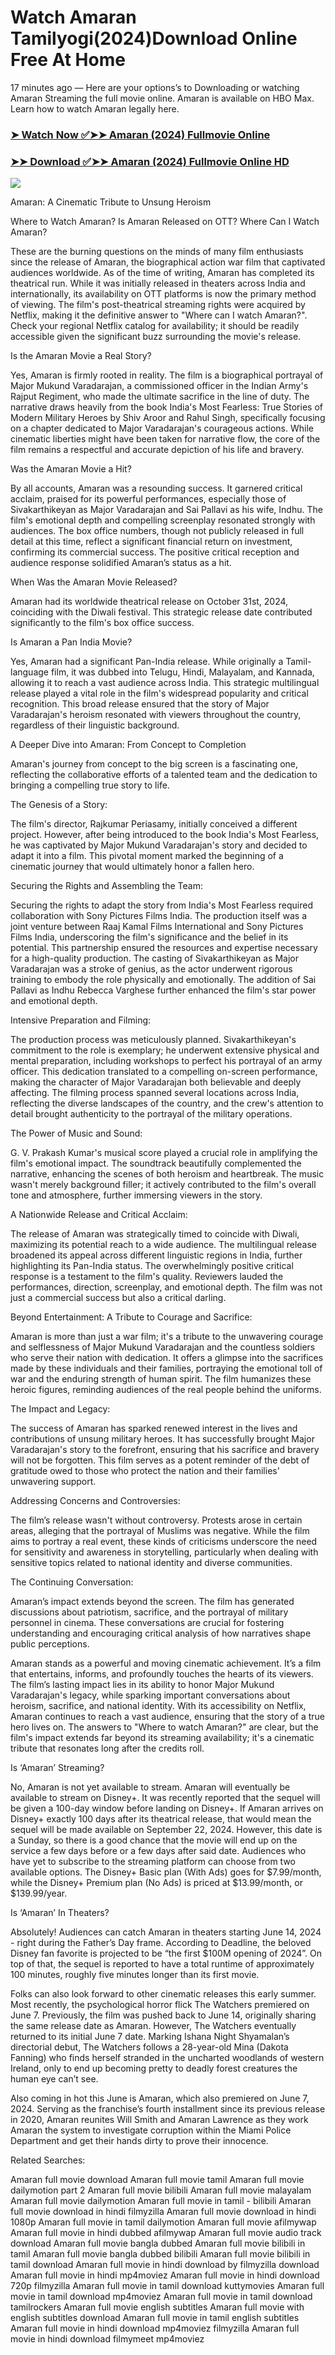 # Watch Amaran Tamilyogi(2024)Download Online Free At Home

17 minutes ago — Here are your options’s to Downloading or watching Amaran Streaming the full movie online. Amaran is available on HBO Max. Learn how to watch Amaran legally here.


### [➤ Watch Now ✅➤➤ Amaran (2024) Fullmovie Online](https://yeshq.biz/en/movie/927342?github)

### [➤➤ Download ✅➤➤ Amaran (2024) Fullmovie Online HD](https://yeshq.biz/en/movie/927342?github)

<p dir="auto"><a href="https://yeshq.biz/en/movie/927342?github" title="PLAY NOW" rel="nofollow"><img src="https://i.imgur.com/jhNGoEt.gif" style="max-width: 100%;"></a></p>

Amaran: A Cinematic Tribute to Unsung Heroism

Where to Watch Amaran? Is Amaran Released on OTT? Where Can I Watch Amaran?

These are the burning questions on the minds of many film enthusiasts since the release of Amaran, the biographical action war film that captivated audiences worldwide. As of the time of writing, Amaran has completed its theatrical run. While it was initially released in theaters across India and internationally, its availability on OTT platforms is now the primary method of viewing. The film's post-theatrical streaming rights were acquired by Netflix, making it the definitive answer to "Where can I watch Amaran?". Check your regional Netflix catalog for availability; it should be readily accessible given the significant buzz surrounding the movie's release.

Is the Amaran Movie a Real Story?

Yes, Amaran is firmly rooted in reality. The film is a biographical portrayal of Major Mukund Varadarajan, a commissioned officer in the Indian Army's Rajput Regiment, who made the ultimate sacrifice in the line of duty. The narrative draws heavily from the book India's Most Fearless: True Stories of Modern Military Heroes by Shiv Aroor and Rahul Singh, specifically focusing on a chapter dedicated to Major Varadarajan's courageous actions. While cinematic liberties might have been taken for narrative flow, the core of the film remains a respectful and accurate depiction of his life and bravery.

Was the Amaran Movie a Hit?

By all accounts, Amaran was a resounding success. It garnered critical acclaim, praised for its powerful performances, especially those of Sivakarthikeyan as Major Varadarajan and Sai Pallavi as his wife, Indhu. The film's emotional depth and compelling screenplay resonated strongly with audiences. The box office numbers, though not publicly released in full detail at this time, reflect a significant financial return on investment, confirming its commercial success. The positive critical reception and audience response solidified Amaran’s status as a hit.

When Was the Amaran Movie Released?

Amaran had its worldwide theatrical release on October 31st, 2024, coinciding with the Diwali festival. This strategic release date contributed significantly to the film's box office success.

Is Amaran a Pan India Movie?

Yes, Amaran had a significant Pan-India release. While originally a Tamil-language film, it was dubbed into Telugu, Hindi, Malayalam, and Kannada, allowing it to reach a vast audience across India. This strategic multilingual release played a vital role in the film's widespread popularity and critical recognition. This broad release ensured that the story of Major Varadarajan's heroism resonated with viewers throughout the country, regardless of their linguistic background.

A Deeper Dive into Amaran: From Concept to Completion

Amaran's journey from concept to the big screen is a fascinating one, reflecting the collaborative efforts of a talented team and the dedication to bringing a compelling true story to life.

The Genesis of a Story:

The film's director, Rajkumar Periasamy, initially conceived a different project. However, after being introduced to the book India's Most Fearless, he was captivated by Major Mukund Varadarajan's story and decided to adapt it into a film. This pivotal moment marked the beginning of a cinematic journey that would ultimately honor a fallen hero.

Securing the Rights and Assembling the Team:

Securing the rights to adapt the story from India's Most Fearless required collaboration with Sony Pictures Films India. The production itself was a joint venture between Raaj Kamal Films International and Sony Pictures Films India, underscoring the film's significance and the belief in its potential. This partnership ensured the resources and expertise necessary for a high-quality production. The casting of Sivakarthikeyan as Major Varadarajan was a stroke of genius, as the actor underwent rigorous training to embody the role physically and emotionally. The addition of Sai Pallavi as Indhu Rebecca Varghese further enhanced the film's star power and emotional depth.

Intensive Preparation and Filming:

The production process was meticulously planned. Sivakarthikeyan's commitment to the role is exemplary; he underwent extensive physical and mental preparation, including workshops to perfect his portrayal of an army officer. This dedication translated to a compelling on-screen performance, making the character of Major Varadarajan both believable and deeply affecting. The filming process spanned several locations across India, reflecting the diverse landscapes of the country, and the crew's attention to detail brought authenticity to the portrayal of the military operations.

The Power of Music and Sound:

G. V. Prakash Kumar's musical score played a crucial role in amplifying the film's emotional impact. The soundtrack beautifully complemented the narrative, enhancing the scenes of both heroism and heartbreak. The music wasn't merely background filler; it actively contributed to the film's overall tone and atmosphere, further immersing viewers in the story.

A Nationwide Release and Critical Acclaim:

The release of Amaran was strategically timed to coincide with Diwali, maximizing its potential reach to a wide audience. The multilingual release broadened its appeal across different linguistic regions in India, further highlighting its Pan-India status. The overwhelmingly positive critical response is a testament to the film's quality. Reviewers lauded the performances, direction, screenplay, and emotional depth. The film was not just a commercial success but also a critical darling.

Beyond Entertainment: A Tribute to Courage and Sacrifice:

Amaran is more than just a war film; it's a tribute to the unwavering courage and selflessness of Major Mukund Varadarajan and the countless soldiers who serve their nation with dedication. It offers a glimpse into the sacrifices made by these individuals and their families, portraying the emotional toll of war and the enduring strength of human spirit. The film humanizes these heroic figures, reminding audiences of the real people behind the uniforms.

The Impact and Legacy:

The success of Amaran has sparked renewed interest in the lives and contributions of unsung military heroes. It has successfully brought Major Varadarajan's story to the forefront, ensuring that his sacrifice and bravery will not be forgotten. This film serves as a potent reminder of the debt of gratitude owed to those who protect the nation and their families' unwavering support.

Addressing Concerns and Controversies:

The film’s release wasn't without controversy. Protests arose in certain areas, alleging that the portrayal of Muslims was negative. While the film aims to portray a real event, these kinds of criticisms underscore the need for sensitivity and awareness in storytelling, particularly when dealing with sensitive topics related to national identity and diverse communities.

The Continuing Conversation:

Amaran’s impact extends beyond the screen. The film has generated discussions about patriotism, sacrifice, and the portrayal of military personnel in cinema. These conversations are crucial for fostering understanding and encouraging critical analysis of how narratives shape public perceptions.


Amaran stands as a powerful and moving cinematic achievement. It’s a film that entertains, informs, and profoundly touches the hearts of its viewers. The film’s lasting impact lies in its ability to honor Major Mukund Varadarajan's legacy, while sparking important conversations about heroism, sacrifice, and national identity. With its accessibility on Netflix, Amaran continues to reach a vast audience, ensuring that the story of a true hero lives on. The answers to "Where to watch Amaran?" are clear, but the film's impact extends far beyond its streaming availability; it's a cinematic tribute that resonates long after the credits roll.


Is ‘Amaran’ Streaming?

No, Amaran is not yet available to stream. Amaran will eventually be available to stream on Disney+. It was recently reported that the sequel will be given a 100-day window before landing on Disney+. If Amaran arrives on Disney+ exactly 100 days after its theatrical release, that would mean the sequel will be made available on September 22, 2024. However, this date is a Sunday, so there is a good chance that the movie will end up on the service a few days before or a few days after said date. Audiences who have yet to subscribe to the streaming platform can choose from two available options. The Disney+ Basic plan (With Ads) goes for $7.99/month, while the Disney+ Premium plan (No Ads) is priced at $13.99/month, or $139.99/year.

Is ‘Amaran’ In Theaters?

Absolutely! Audiences can catch Amaran in theaters starting June 14, 2024 - right during the Father’s Day frame. According to Deadline, the beloved Disney fan favorite is projected to be “the first $100M opening of 2024”. On top of that, the sequel is reported to have a total runtime of approximately 100 minutes, roughly five minutes longer than its first movie.

Folks can also look forward to other cinematic releases this early summer. Most recently, the psychological horror flick The Watchers premiered on June 7. Previously, the film was pushed back to June 14, originally sharing the same release date as Amaran. However, The Watchers eventually returned to its initial June 7 date. Marking Ishana Night Shyamalan’s directorial debut, The Watchers follows a 28-year-old Mina (Dakota Fanning) who finds herself stranded in the uncharted woodlands of western Ireland, only to end up becoming pretty to deadly forest creatures the human eye can’t see.

Also coming in hot this June is Amaran, which also premiered on June 7, 2024. Serving as the franchise’s fourth installment since its previous release in 2020, Amaran reunites Will Smith and Amaran Lawrence as they work Amaran the system to investigate corruption within the Miami Police Department and get their hands dirty to prove their innocence.


Related Searches:

Amaran full movie download
Amaran full movie tamil
Amaran full movie dailymotion part 2
Amaran full movie bilibili
Amaran full movie malayalam
Amaran full movie dailymotion
Amaran full movie in tamil - bilibili
Amaran full movie download in hindi filmyzilla
Amaran full movie download in hindi 1080p
Amaran full movie in tamil dailymotion
Amaran full movie afilmywap
Amaran full movie in hindi dubbed afilmywap
Amaran full movie audio track download
Amaran full movie bangla dubbed
Amaran full movie bilibili in tamil
Amaran full movie bangla dubbed bilibili
Amaran full movie bilibili in tamil download
Amaran full movie in hindi download by filmyzilla
download Amaran full movie in hindi mp4moviez
Amaran full movie in hindi download 720p filmyzilla
Amaran full movie in tamil download kuttymovies
Amaran full movie in tamil download mp4moviez
Amaran full movie in tamil download tamilrockers
Amaran full movie english subtitles
Amaran full movie with english subtitles download
Amaran full movie in tamil english subtitles
Amaran full movie in hindi download mp4moviez filmyzilla
Amaran full movie in hindi download filmymeet mp4moviez
